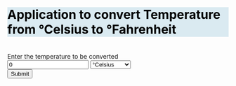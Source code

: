 <!DOCTYPE html>
<html lang="en">
    
<head>
    <meta charset="UTF-8">
    <meta http-equiv="X-UA-Compatible" content="IE=edge">
    <meta name="viewport" content="width=device-width, initial-scale=1.0">
    <link rel="stylesheet" href="style.css">
    <link rel="icon" href="temperature-thermometer-removebg-preview.png" sizes= "64×64 " type="img/png">
    <title>Temperature convertor</title>
</head>
<body>
    <br>
    <h1 style="background-color: #DAEAF1; color: black;"> Application to convert Temperature from &#176;Celsius to &#176;Fahrenheit </h1>
    <br>
    <div class="container">
        <form id="calcTemp" onsubmit = "calculateTemp(); return false">
            <label for="temp">Enter the temperature to be converted</label>
            <br>
            <input type="number" name="temp" id="temp" value="0">
            <select name="temp_diff" id="temp_diff">
                <option value="cel" id="option">&#176;Celsius</option>
                <option value="fah" id="option">&#176;Fahrenheit</option>
            </select>
            <br>
            <input type="submit" name="temp" id="submit">
            <br>
            <span id="result"></span>
        </form>
    </div>
    <script src="script.js"></script>
</body>
</html>
